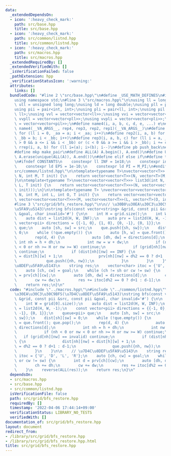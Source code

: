 ```yaml
---
data:
  _extendedDependsOn:
  - icon: ':heavy_check_mark:'
    path: src/base.hpp
    title: src/base.hpp
  - icon: ':heavy_check_mark:'
    path: src/common/listnd.hpp
    title: src/common/listnd.hpp
  - icon: ':heavy_check_mark:'
    path: src/macros.hpp
    title: src/macros.hpp
  _extendedRequiredBy: []
  _extendedVerifiedWith: []
  _isVerificationFailed: false
  _pathExtension: hpp
  _verificationStatusIcon: ':warning:'
  attributes:
    links: []
  bundledCode: "#line 2 \"src/base.hpp\"\n#define _USE_MATH_DEFINES\n#include <bits/stdc++.h>\n\
    using namespace std;\n#line 3 \"src/macros.hpp\"\n\nusing ll = long long;\nusing\
    \ ull = unsigned long long;\nusing ld = long double;\nusing pll = pair<ll, ll>;\n\
    using pii = pair<int, int>;\nusing pli = pair<ll, int>;\nusing pil = pair<int,\
    \ ll>;\nusing vvl = vector<vector<ll>>;\nusing vvi = vector<vector<int>>;\nusing\
    \ vvpll = vector<vector<pll>>;\nusing vvpli = vector<vector<pli>>;\nusing vvpil\
    \ = vector<vector<pil>>;\n#define name4(i, a, b, c, d, e, ...) e\n#define rep(...)\
    \ name4(__VA_ARGS__, rep4, rep3, rep2, rep1)(__VA_ARGS__)\n#define rep1(i, a)\
    \ for (ll i = 0, _aa = a; i < _aa; i++)\n#define rep2(i, a, b) for (ll i = a,\
    \ _bb = b; i < _bb; i++)\n#define rep3(i, a, b, c) for (ll i = a, _bb = b; (c\
    \ > 0 && a <= i && i < _bb) or (c < 0 && a >= i && i > _bb); i += c)\n#define\
    \ rrep(i, a, b) for (ll i=(a); i>(b); i--)\n#define pb push_back\n#define eb emplace_back\n\
    #define mkp make_pair\n#define ALL(A) A.begin(), A.end()\n#define UNIQUE(A) sort(ALL(A)),\
    \ A.erase(unique(ALL(A)), A.end())\n#define elif else if\n#define tostr to_string\n\
    \n#ifndef CONSTANTS\n    constexpr ll INF = 1e18;\n    constexpr int MOD = 1000000007;\n\
    \    constexpr ld EPS = 1e-10;\n    constexpr ld PI = M_PI;\n#endif\n#line 3 \"\
    src/common/listnd.hpp\"\n\ntemplate<typename T>\nvector<vector<T>> list2d(int\
    \ N, int M, T init) {\n    return vector<vector<T>>(N, vector<T>(M, init));\n\
    }\n\ntemplate<typename T>\nvector<vector<vector<T>>> list3d(int N, int M, int\
    \ L, T init) {\n    return vector<vector<vector<T>>>(N, vector<vector<T>>(M, vector<T>(L,\
    \ init)));\n}\n\ntemplate<typename T> \nvector<vector<vector<vector<T>>>> list4d(int\
    \ N, int M, int L, int O, T init) {\n    return vector<vector<vector<vector<T>>>>(N,\
    \ vector<vector<vector<T>>>(M, vector<vector<T>>(L, vector<T>(O, init))));\n}\n\
    #line 3 \"src/grid/bfs_restore.hpp\"\n\n// \u30B0\u30EA\u30C3\u30C9BFS(\u7D4C\u8DEF\
    \u5FA9\u5143)\nstring bfs(const vector<string> &grid, const pii &src, const pii\
    \ &goal, char invalid='#') {\n\n    int H = grid.size();\n    int W = grid[0].size();\n\
    \    auto dist = list2d(H, W, INF);\n    auto prv = list2d(H, W, -1);\n    const\
    \ vector<pii> directions = {{-1, 0}, {1, 0}, {0, -1}, {0, 1}};\n    queue<pii>\
    \ que;\n    auto [sh, sw] = src;\n    que.push({sh, sw});\n    dist[sh][sw] =\
    \ 0;\n    while (!que.empty()) {\n        auto [h, w] = que.front(); que.pop();\n\
    \        rep(d, 4) {\n            auto [dh, dw] = directions[d];\n           \
    \ int nh = h + dh;\n            int nw = w + dw;\n            if (nh < 0 or nw\
    \ < 0 or nh >= H or nw >= W) continue;\n            if (grid[nh][nw] == invalid)\
    \ continue;\n            if (dist[nh][nw] == INF) {\n                dist[nh][nw]\
    \ = dist[h][w] + 1;\n                prv[nh][nw] = d%2 == 0 ? d+1 : d-1;\n   \
    \             que.push({nh, nw});\n            }\n        }\n    }\n\n    // \u7D4C\
    \u8DEF\u5FA9\u5143\n    string res;\n    vector<char> itoc = {'U', 'D', 'L', 'R'};\n\
    \    auto [ch, cw] = goal;\n    while (ch != sh or cw != sw) {\n        int d\
    \ = prv[ch][cw];\n        auto [dh, dw] = directions[d];\n        ch += dh;\n\
    \        cw += dw;\n        res += itoc[d%2 == 0 ? d+1 : d-1];\n    }\n    reverse(ALL(res));\n\
    \    return res;\n}\n"
  code: "#include \"../macros.hpp\"\n#include \"../common/listnd.hpp\"\n\n// \u30B0\
    \u30EA\u30C3\u30C9BFS(\u7D4C\u8DEF\u5FA9\u5143)\nstring bfs(const vector<string>\
    \ &grid, const pii &src, const pii &goal, char invalid='#') {\n\n    int H = grid.size();\n\
    \    int W = grid[0].size();\n    auto dist = list2d(H, W, INF);\n    auto prv\
    \ = list2d(H, W, -1);\n    const vector<pii> directions = {{-1, 0}, {1, 0}, {0,\
    \ -1}, {0, 1}};\n    queue<pii> que;\n    auto [sh, sw] = src;\n    que.push({sh,\
    \ sw});\n    dist[sh][sw] = 0;\n    while (!que.empty()) {\n        auto [h, w]\
    \ = que.front(); que.pop();\n        rep(d, 4) {\n            auto [dh, dw] =\
    \ directions[d];\n            int nh = h + dh;\n            int nw = w + dw;\n\
    \            if (nh < 0 or nw < 0 or nh >= H or nw >= W) continue;\n         \
    \   if (grid[nh][nw] == invalid) continue;\n            if (dist[nh][nw] == INF)\
    \ {\n                dist[nh][nw] = dist[h][w] + 1;\n                prv[nh][nw]\
    \ = d%2 == 0 ? d+1 : d-1;\n                que.push({nh, nw});\n            }\n\
    \        }\n    }\n\n    // \u7D4C\u8DEF\u5FA9\u5143\n    string res;\n    vector<char>\
    \ itoc = {'U', 'D', 'L', 'R'};\n    auto [ch, cw] = goal;\n    while (ch != sh\
    \ or cw != sw) {\n        int d = prv[ch][cw];\n        auto [dh, dw] = directions[d];\n\
    \        ch += dh;\n        cw += dw;\n        res += itoc[d%2 == 0 ? d+1 : d-1];\n\
    \    }\n    reverse(ALL(res));\n    return res;\n}\n"
  dependsOn:
  - src/macros.hpp
  - src/base.hpp
  - src/common/listnd.hpp
  isVerificationFile: false
  path: src/grid/bfs_restore.hpp
  requiredBy: []
  timestamp: '2022-04-06 17:44:14+09:00'
  verificationStatus: LIBRARY_NO_TESTS
  verifiedWith: []
documentation_of: src/grid/bfs_restore.hpp
layout: document
redirect_from:
- /library/src/grid/bfs_restore.hpp
- /library/src/grid/bfs_restore.hpp.html
title: src/grid/bfs_restore.hpp
---
```

